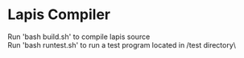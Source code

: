 # Lapis Compiler
Run 'bash build.sh' to compile lapis source\
Run 'bash runtest.sh' to run a test program located in /test directory\

